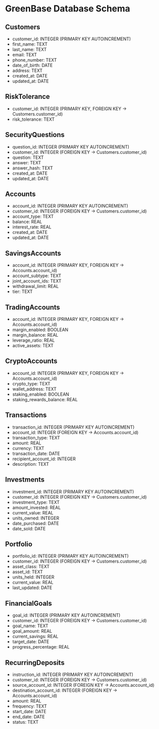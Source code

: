 # GreenBase Database Schema

## Customers
- customer_id: INTEGER (PRIMARY KEY AUTOINCREMENT)
- first_name: TEXT
- last_name: TEXT
- email: TEXT
- phone_number: TEXT
- date_of_birth: DATE
- address: TEXT
- created_at: DATE
- updated_at: DATE

## RiskTolerance
- customer_id: INTEGER (PRIMARY KEY, FOREIGN KEY -> Customers.customer_id)
- risk_tolerance: TEXT

## SecurityQuestions
- question_id: INTEGER (PRIMARY KEY AUTOINCREMENT)
- customer_id: INTEGER (FOREIGN KEY -> Customers.customer_id)
- question: TEXT
- answer: TEXT
- answer_hash: TEXT
- created_at: DATE
- updated_at: DATE

## Accounts
- account_id: INTEGER (PRIMARY KEY AUTOINCREMENT)
- customer_id: INTEGER (FOREIGN KEY -> Customers.customer_id)
- account_type: TEXT
- balance: REAL
- interest_rate: REAL
- created_at: DATE
- updated_at: DATE

## SavingsAccounts
- account_id: INTEGER (PRIMARY KEY, FOREIGN KEY -> Accounts.account_id)
- account_subtype: TEXT
- joint_account_ids: TEXT
- withdrawal_limit: REAL
- tier: TEXT

## TradingAccounts
- account_id: INTEGER (PRIMARY KEY, FOREIGN KEY -> Accounts.account_id)
- margin_enabled: BOOLEAN
- margin_balance: REAL
- leverage_ratio: REAL
- active_assets: TEXT

## CryptoAccounts
- account_id: INTEGER (PRIMARY KEY, FOREIGN KEY -> Accounts.account_id)
- crypto_type: TEXT
- wallet_address: TEXT
- staking_enabled: BOOLEAN
- staking_rewards_balance: REAL

## Transactions
- transaction_id: INTEGER (PRIMARY KEY AUTOINCREMENT)
- account_id: INTEGER (FOREIGN KEY -> Accounts.account_id)
- transaction_type: TEXT
- amount: REAL
- currency: TEXT
- transaction_date: DATE
- recipient_account_id: INTEGER
- description: TEXT

## Investments
- investment_id: INTEGER (PRIMARY KEY AUTOINCREMENT)
- customer_id: INTEGER (FOREIGN KEY -> Customers.customer_id)
- investment_type: TEXT
- amount_invested: REAL
- current_value: REAL
- units_owned: INTEGER
- date_purchased: DATE
- date_sold: DATE

## Portfolio
- portfolio_id: INTEGER (PRIMARY KEY AUTOINCREMENT)
- customer_id: INTEGER (FOREIGN KEY -> Customers.customer_id)
- asset_class: TEXT
- asset_id: TEXT
- units_held: INTEGER
- current_value: REAL
- last_updated: DATE

## FinancialGoals
- goal_id: INTEGER (PRIMARY KEY AUTOINCREMENT)
- customer_id: INTEGER (FOREIGN KEY -> Customers.customer_id)
- goal_name: TEXT
- goal_amount: REAL
- current_savings: REAL
- target_date: DATE
- progress_percentage: REAL

## RecurringDeposits
- instruction_id: INTEGER (PRIMARY KEY AUTOINCREMENT)
- customer_id: INTEGER (FOREIGN KEY -> Customers.customer_id)
- source_account_id: INTEGER (FOREIGN KEY -> Accounts.account_id)
- destination_account_id: INTEGER (FOREIGN KEY -> Accounts.account_id)
- amount: REAL
- frequency: TEXT
- start_date: DATE
- end_date: DATE
- status: TEXT